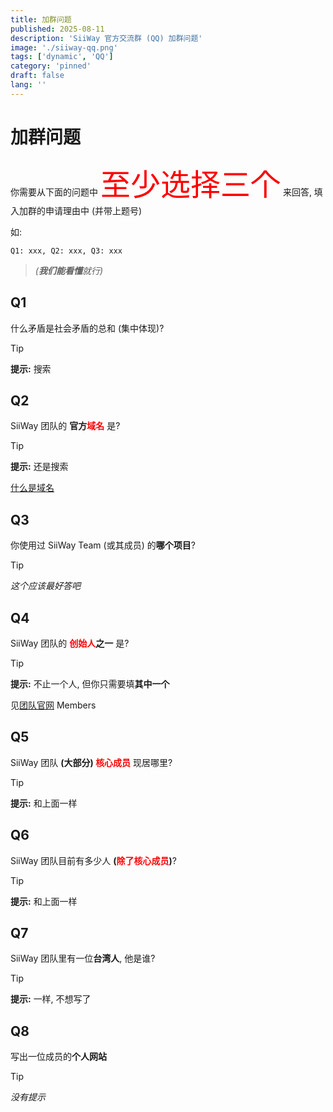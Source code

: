 ```yaml
---
title: 加群问题
published: 2025-08-11
description: 'SiiWay 官方交流群 (QQ) 加群问题'
image: './siiway-qq.png'
tags: ['dynamic', 'QQ']
category: 'pinned'
draft: false 
lang: ''
---
```


# 加群问题

你需要从下面的问题中 <font color=red size=7>至少选择三个</font> 来回答, 填入加群的申请理由中 (并带上题号)

如:

```
Q1: xxx, Q2: xxx, Q3: xxx
```

> *(**我们能看懂**就行)*

## Q1

什么矛盾是社会矛盾的总和 (集中体现)?

> [!TIP]
> **提示:** 搜索

## Q2

SiiWay 团队的 **官方<font color=red>域名</font>** 是?

> [!TIP]
> **提示:** 还是搜索
>
> [什么是域名](https://www.bing.com/search?q=%E4%BB%80%E4%B9%88%E6%98%AF%E5%9F%9F%E5%90%8D)

## Q3

你使用过 SiiWay Team (或其成员) 的**哪个项目**?

> [!TIP]
> *这个应该最好答吧*

## Q4

SiiWay 团队的 **<font color=red>创始人</font>之一** 是?

> [!TIP]
> **提示:** 不止一个人, 但你只需要填**其中一个**
> 
> 见[团队官网](https://siiway.top) Members

## Q5

SiiWay 团队 **(大部分) <font color=red>核心成员</font>** 现居哪里?

> [!TIP]
> **提示:** 和上面一样

## Q6

SiiWay 团队目前有多少人 **(<font color=red>除了核心成员</font>)**?

> [!TIP]
> **提示:** 和上面一样

## Q7

SiiWay 团队里有一位**台湾人**, 他是谁?

> [!TIP]
> **提示:** 一样, 不想写了

## Q8

写出一位成员的**个人网站**

> [!TIP]
> *没有提示*
